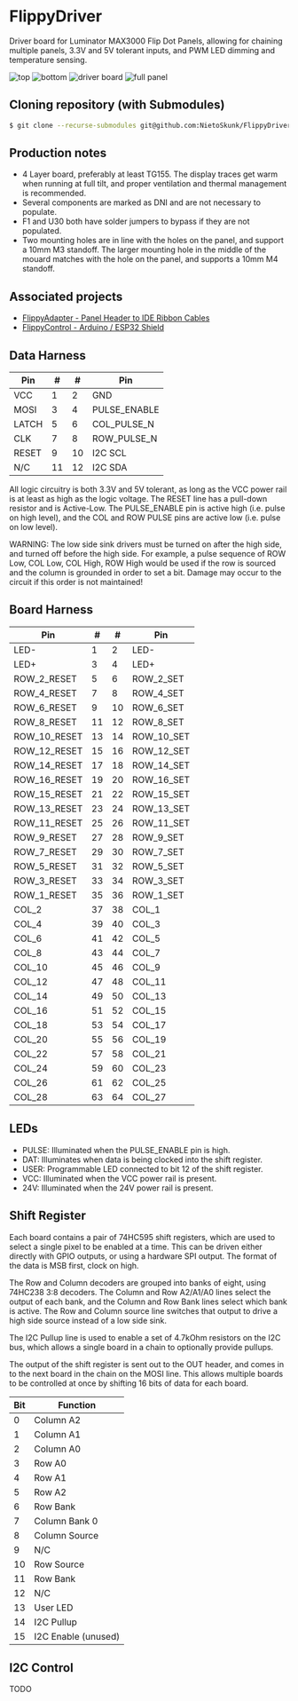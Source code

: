# FlippyDriver

Driver board for Luminator MAX3000 Flip Dot Panels, allowing for chaining multiple panels, 3.3V and 5V tolerant inputs, and PWM LED dimming and temperature sensing.

![top](static/images/FlippyDriver-Top.png)
![bottom](static/images/FlippyDriver-Bottom.png)
![driver board](static/images/FlippyDriver-Driver.jpeg)
![full panel](static/images/FlippyDriver-FullPanel.jpeg)

## Cloning repository (with Submodules)

```bash
$ git clone --recurse-submodules git@github.com:NietoSkunk/FlippyDriver.git
```

## Production notes

* 4 Layer board, preferably at least TG155. The display traces get warm when running at full tilt, and proper ventilation and thermal management is recommended.
* Several components are marked as DNI and are not necessary to populate. 
* F1 and U30 both have solder jumpers to bypass if they are not populated.
* Two mounting holes are in line with the holes on the panel, and support a 10mm M3 standoff. The larger mounting hole in the middle of the mouard matches with the hole on the panel, and supports a 10mm M4 standoff.

## Associated projects

* [FlippyAdapter - Panel Header to IDE Ribbon Cables](https://github.com/NietoSkunk/FlippyAdapter)
* [FlippyControl - Arduino / ESP32 Shield](https://github.com/NietoSkunk/FlippyControl)

## Data Harness

| Pin | # | # | Pin |
| --- | - | - | --- |
| VCC | 1 | 2 | GND |
| MOSI | 3 | 4 | PULSE_ENABLE |
| LATCH | 5 | 6 | COL_PULSE_N |
| CLK | 7 | 8 | ROW_PULSE_N |
| RESET | 9 | 10 | I2C SCL |
| N/C | 11 | 12 | I2C SDA |

All logic circuitry is both 3.3V and 5V tolerant, as long as the VCC power rail is at least as high as the logic voltage. The RESET line has a pull-down resistor and is Active-Low. The PULSE_ENABLE pin is active high (i.e. pulse on high level), and the COL and ROW PULSE pins are active low (i.e. pulse on low level). 

WARNING: The low side sink drivers must be turned on after the high side, and turned off before the high side. For example, a pulse sequence of ROW Low, COL Low, COL High, ROW High would be used if the row is sourced and the column is grounded in order to set a bit. Damage may occur to the circuit if this order is not maintained!

## Board Harness

| Pin | # | # | Pin |
| --- | - | - | --- |
| LED- | 1 | 2 | LED- |
| LED+ | 3 | 4 | LED+ |
| ROW_2_RESET | 5 | 6 | ROW_2_SET |
| ROW_4_RESET | 7 | 8 | ROW_4_SET |
| ROW_6_RESET | 9 | 10 | ROW_6_SET |
| ROW_8_RESET | 11 | 12 | ROW_8_SET |
| ROW_10_RESET | 13 | 14 | ROW_10_SET |
| ROW_12_RESET | 15 | 16 | ROW_12_SET |
| ROW_14_RESET | 17 | 18 | ROW_14_SET |
| ROW_16_RESET | 19 | 20 | ROW_16_SET |
| ROW_15_RESET | 21 | 22 | ROW_15_SET |
| ROW_13_RESET | 23 | 24 | ROW_13_SET |
| ROW_11_RESET | 25 | 26 | ROW_11_SET |
| ROW_9_RESET | 27 | 28 | ROW_9_SET |
| ROW_7_RESET | 29 | 30 | ROW_7_SET |
| ROW_5_RESET | 31 | 32 | ROW_5_SET |
| ROW_3_RESET | 33 | 34 | ROW_3_SET |
| ROW_1_RESET | 35 | 36 | ROW_1_SET |
| COL_2 | 37 | 38 | COL_1 |
| COL_4 | 39 | 40 | COL_3 |
| COL_6 | 41 | 42 | COL_5 |
| COL_8 | 43 | 44 | COL_7 |
| COL_10 | 45 | 46 | COL_9 |
| COL_12 | 47 | 48 | COL_11 |
| COL_14 | 49 | 50 | COL_13 |
| COL_16 | 51 | 52 | COL_15 |
| COL_18 | 53 | 54 | COL_17 |
| COL_20 | 55 | 56 | COL_19 |
| COL_22 | 57 | 58 | COL_21 |
| COL_24 | 59 | 60 | COL_23 |
| COL_26 | 61 | 62 | COL_25 |
| COL_28 | 63 | 64 | COL_27 |

## LEDs

  * PULSE: Illuminated when the PULSE_ENABLE pin is high.
  * DAT: Illuminates when data is being clocked into the shift register.
  * USER: Programmable LED connected to bit 12 of the shift register.
  * VCC: Illuminated when the VCC power rail is present.
  * 24V: Illuminated when the 24V power rail is present.

## Shift Register

Each board contains a pair of 74HC595 shift registers, which are used to select a single pixel to be enabled at a time. This can be driven either directly with GPIO outputs, or using a hardware SPI output. The format of the data is MSB first, clock on high.

The Row and Column decoders are grouped into banks of eight, using 74HC238 3:8 decoders. The Column and Row A2/A1/A0 lines select the output of each bank, and the Column and Row Bank lines select which bank is active. The Row and Column source line switches that output to drive a high side source instead of a low side sink.

The I2C Pullup line is used to enable a set of 4.7kOhm resistors on the I2C bus, which allows a single board in a chain to optionally provide pullups.

The output of the shift register is sent out to the OUT header, and comes in to the next board in the chain on the MOSI line. This allows multiple boards to be controlled at once by shifting 16 bits of data for each board.

| Bit | Function |
| --- | -------- |
|  0  | Column A2 |
|  1  | Column A1 |
|  2  | Column A0 |
|  3  | Row A0 |
|  4  | Row A1 |
|  5  | Row A2 |
|  6  | Row Bank |
|  7  | Column Bank 0 |
|  8  | Column Source |
|  9  | N/C |
|  10 | Row Source |
|  11 | Row Bank |
|  12 | N/C |
|  13 | User LED |
|  14 | I2C Pullup |
|  15 | I2C Enable (unused) |

## I2C Control

TODO
